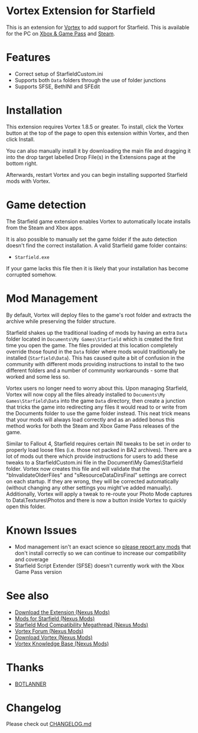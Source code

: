 # Vortex Extension for Starfield

This is an extension for [Vortex](https://www.nexusmods.com/about/vortex/) to add support for Starfield. This is available for the PC on [Xbox & Game Pass](https://www.xbox.com/en-GB/games/starfield) and [Steam](https://store.steampowered.com/app/1716740/Starfield/).

# Features

- Correct setup of StarfieldCustom.ini
- Supports both `Data` folders through the use of folder junctions
- Supports SFSE, BethINI and SFEdit

# Installation

This extension requires Vortex 1.8.5 or greater. To install, click the Vortex button at the top of the page to open this extension within Vortex, and then click Install.

You can also manually install it by downloading the main file and dragging it into the drop target labelled Drop File(s) in the Extensions page at the bottom right.

Afterwards, restart Vortex and you can begin installing supported Starfield mods with Vortex.

# Game detection

The Starfield game extension enables Vortex to automatically locate installs from the Steam and Xbox apps.

It is also possible to manually set the game folder if the auto detection doesn't find the correct installation. A valid Starfield game folder contains:

- `Starfield.exe`

If your game lacks this file then it is likely that your installation has become corrupted somehow.

# Mod Management

By default, Vortex will deploy files to the game's root folder and extracts the archive while preserving the folder structure.

Starfield shakes up the traditional loading of mods by having an extra `Data` folder located in `Documents\My Games\Starfield` which is created the first time you open the game. The files provided at this location completely override those found in the `Data` folder where mods would traditionally be installed (`Starfield\Data`). This has caused quite a bit of confusion in the community with different mods providing instructions to install to the two different folders and a number of community workarounds - some that worked and some less so. 

Vortex users no longer need to worry about this. Upon managing Starfield, Vortex will now copy all the files already installed to `Documents\My Games\Starfield\Data` into the game `Data` directory, then create a junction that tricks the game into redirecting any files it would read to or write from the Documents folder to use the game folder instead. This neat trick means that your mods will always load correctly and as an added bonus this method works for both the Steam and Xbox Game Pass releases of the game. 

Similar to Fallout 4, Starfield requires certain INI tweaks to be set in order to properly load loose files (i.e. those not packed in BA2 archives). There are a lot of mods out there which provide instructions for users to add these tweaks to a StarfieldCustom.ini file in the Document\My Games\Starfield folder. Vortex now creates this file and will validate that the "bInvalidateOlderFiles" and "sResourceDataDirsFinal" settings are correct on each startup. If they are wrong, they will be corrected automatically (without changing any other settings you might've added manually). Additionally, Vortex will apply a tweak to re-route your Photo Mode captures to Data\Textures\Photos and there is now a button inside Vortex to quickly open this folder. 

# Known Issues

- Mod management isn't an exact science so [please report any mods](https://forums.nexusmods.com/index.php?/topic/13262847-starfield-mod-compatibility-megathread/) that don't install correctly so we can continue to increase our compatibility and coverage
- Starfield Script Extender (SFSE) doesn't currently work with the Xbox Game Pass version

# See also

- [Download the Extension (Nexus Mods)](https://www.nexusmods.com/site/mods/634)
- [Mods for Starfield (Nexus Mods)](https://www.nexusmods.com/starfield)
- [Starfield Mod Compatibility Megathread (Nexus Mods)](https://forums.nexusmods.com/index.php?/topic/13262847-starfield-mod-compatibility-megathread/)
- [Vortex Forum (Nexus Mods)](https://forums.nexusmods.com/index.php?/forum/4306-vortex-support/)
- [Download Vortex (Nexus Mods)](https://www.nexusmods.com/about/vortex/)
- [Vortex Knowledge Base (Nexus Mods)](https://wiki.nexusmods.com/index.php/Category:Vortex)

# Thanks

- [BOTLANNER](https://github.com/BOTLANNER)

# Changelog 

Please check out [CHANGELOG.md](/CHANGELOG.md)